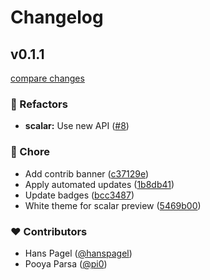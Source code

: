 # Changelog

## v0.1.1

[compare changes](https://github.com/unjs/openapi-renderer/compare/v0.1.0...v0.1.1)

### 💅 Refactors

- **scalar:** Use new API ([#8](https://github.com/unjs/openapi-renderer/pull/8))

### 🏡 Chore

- Add contrib banner ([c37129e](https://github.com/unjs/openapi-renderer/commit/c37129e))
- Apply automated updates ([1b8db41](https://github.com/unjs/openapi-renderer/commit/1b8db41))
- Update badges ([bcc3487](https://github.com/unjs/openapi-renderer/commit/bcc3487))
- White theme for scalar preview ([5469b00](https://github.com/unjs/openapi-renderer/commit/5469b00))

### ❤️ Contributors

- Hans Pagel ([@hanspagel](https://github.com/hanspagel))
- Pooya Parsa ([@pi0](https://github.com/pi0))

